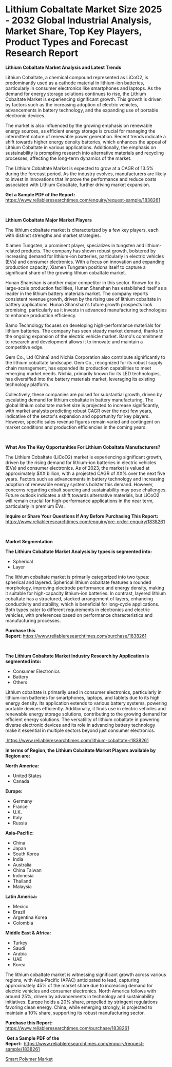 <p><h1>Lithium Cobaltate Market Size 2025 - 2032 Global Industrial Analysis, Market Share, Top Key Players, Product Types and Forecast Research Report</h1></p><p><strong>Lithium Cobaltate Market Analysis and Latest Trends</strong></p>
<p><p>Lithium Cobaltate, a chemical compound represented as LiCoO2, is predominantly used as a cathode material in lithium-ion batteries, particularly in consumer electronics like smartphones and laptops. As the demand for energy storage solutions continues to rise, the Lithium Cobaltate Market is experiencing significant growth. This growth is driven by factors such as the increasing adoption of electric vehicles, advancements in battery technology, and the expanding use of portable electronic devices.</p><p>The market is also influenced by the growing emphasis on renewable energy sources, as efficient energy storage is crucial for managing the intermittent nature of renewable power generation. Recent trends indicate a shift towards higher energy density batteries, which enhances the appeal of Lithium Cobaltate in various applications. Additionally, the emphasis on sustainability is prompting research into alternative materials and recycling processes, affecting the long-term dynamics of the market.</p><p>The Lithium Cobaltate Market is expected to grow at a CAGR of 13.5% during the forecast period. As the industry evolves, manufacturers are likely to invest in innovations that improve the performance and reduce costs associated with Lithium Cobaltate, further driving market expansion.</p></p>
<p><strong>Get a Sample PDF of the Report:&nbsp;</strong> <a href="https://www.reliableresearchtimes.com/enquiry/request-sample/1838261?utm_campaign=2123&utm_medium=2&utm_source=Github&utm_content=ia&utm_term=31012025&utm_id=lithium-cobaltate">https://www.reliableresearchtimes.com/enquiry/request-sample/1838261</a></p>
<p>&nbsp;</p>
<p><strong>Lithium Cobaltate Major Market Players</strong></p>
<p><p>The lithium cobaltate market is characterized by a few key players, each with distinct strengths and market strategies. </p><p>Xiamen Tungsten, a prominent player, specializes in tungsten and lithium-related products. The company has shown robust growth, bolstered by increasing demand for lithium-ion batteries, particularly in electric vehicles (EVs) and consumer electronics. With a focus on innovation and expanding production capacity, Xiamen Tungsten positions itself to capture a significant share of the growing lithium cobaltate market.</p><p>Hunan Shanshan is another major competitor in this sector. Known for its large-scale production facilities, Hunan Shanshan has established itself as a leader in the lithium battery materials market. The company reports consistent revenue growth, driven by the rising use of lithium cobaltate in battery applications. Hunan Shanshan's future growth prospects look promising, particularly as it invests in advanced manufacturing technologies to enhance production efficiency.</p><p>Bamo Technology focuses on developing high-performance materials for lithium batteries. The company has seen steady market demand, thanks to the ongoing expansion of the electric vehicle market. Bamo's commitment to research and development allows it to innovate and maintain a competitive edge.</p><p>Gem Co., Ltd (China) and Nichia Corporation also contribute significantly to the lithium cobaltate landscape. Gem Co., recognized for its robust supply chain management, has expanded its production capabilities to meet emerging market needs. Nichia, primarily known for its LED technologies, has diversified into the battery materials market, leveraging its existing technology platform.</p><p>Collectively, these companies are poised for substantial growth, driven by escalating demand for lithium cobaltate in battery manufacturing. The global lithium cobaltate market size is projected to increase significantly, with market analysts predicting robust CAGR over the next few years, indicative of the sector's expansion and opportunity for key players. However, specific sales revenue figures remain varied and contingent on market conditions and production efficiencies in the coming years.</p></p>
<p>&nbsp;</p>
<p><strong>What Are The Key Opportunities For Lithium Cobaltate Manufacturers?</strong></p>
<p><p>The Lithium Cobaltate (LiCoO2) market is experiencing significant growth, driven by the rising demand for lithium-ion batteries in electric vehicles (EVs) and consumer electronics. As of 2023, the market is valued at approximately $XX billion, with a projected CAGR of XX% over the next five years. Factors such as advancements in battery technology and increasing adoption of renewable energy systems bolster this demand. However, concerns regarding cobalt sourcing and sustainability may pose challenges. Future outlook indicates a shift towards alternative materials, but LiCoO2 will remain crucial for high-performance applications in the near term, particularly in premium EVs.</p></p>
<p><strong>Inquire or Share Your Questions If Any Before Purchasing This Report:</strong> <a href="https://www.reliableresearchtimes.com/enquiry/pre-order-enquiry/1838261?utm_campaign=2123&utm_medium=2&utm_source=Github&utm_content=ia&utm_term=31012025&utm_id=lithium-cobaltate">https://www.reliableresearchtimes.com/enquiry/pre-order-enquiry/1838261</a></p>
<p>&nbsp;</p>
<p><strong>Market Segmentation</strong></p>
<p><strong>The Lithium Cobaltate Market Analysis by types is segmented into:</strong></p>
<p><ul><li>Spherical</li><li>Layer</li></ul></p>
<p><p>The lithium cobaltate market is primarily categorized into two types: spherical and layered. Spherical lithium cobaltate features a rounded morphology, improving electrode performance and energy density, making it suitable for high-capacity lithium-ion batteries. In contrast, layered lithium cobaltate has a structured, stacked arrangement of layers, enhancing conductivity and stability, which is beneficial for long-cycle applications. Both types cater to different requirements in electronics and electric vehicles, with preferences based on performance characteristics and manufacturing processes.</p></p>
<p><strong>Purchase this Report:&nbsp;</strong><a href="https://www.reliableresearchtimes.com/purchase/1838261?utm_campaign=2123&utm_medium=2&utm_source=Github&utm_content=ia&utm_term=31012025&utm_id=lithium-cobaltate">https://www.reliableresearchtimes.com/purchase/1838261</a></p>
<p>&nbsp;</p>
<p><strong>The Lithium Cobaltate Market Industry Research by Application is segmented into:</strong></p>
<p><ul><li>Consumer Electronics</li><li>Battery</li><li>Others</li></ul></p>
<p><p>Lithium cobaltate is primarily used in consumer electronics, particularly in lithium-ion batteries for smartphones, laptops, and tablets due to its high energy density. Its application extends to various battery systems, powering portable devices efficiently. Additionally, it finds use in electric vehicles and renewable energy storage solutions, contributing to the growing demand for efficient energy solutions. The versatility of lithium cobaltate in powering diverse electronic devices and its role in advancing battery technology make it essential in multiple sectors beyond just consumer electronics.</p></p>
<p><a href="https://www.reliableresearchtimes.com/lithium-cobaltate-r1838261?utm_campaign=2123&utm_medium=2&utm_source=Github&utm_content=ia&utm_term=31012025&utm_id=lithium-cobaltate">&nbsp;https://www.reliableresearchtimes.com/lithium-cobaltate-r1838261</a></p>
<p><strong>In terms of Region, the Lithium Cobaltate Market Players available by Region are:</strong></p>
<p>
    <p> <strong> North America: </strong>
        <ul>
            <li>United States</li>
            <li>Canada</li>
        </ul>
        </p> 
    <p> <strong> Europe: </strong>
        <ul>
            <li>Germany</li>
            <li>France</li>
            <li>U.K.</li>
            <li>Italy</li>
            <li>Russia</li>
        </ul>
        </p> 
    <p> <strong> Asia-Pacific: </strong>
        <ul>
            <li>China</li>
            <li>Japan</li>
            <li>South Korea</li>
            <li>India</li>
            <li>Australia</li>
            <li>China Taiwan</li>
            <li>Indonesia</li>
            <li>Thailand</li>
            <li>Malaysia</li>
        </ul>
        </p> 
    <p> <strong> Latin America: </strong>
        <ul>
            <li>Mexico</li>
            <li>Brazil</li>
            <li>Argentina Korea</li>
            <li>Colombia</li>
        </ul>
        </p> 
    <p> <strong> Middle East & Africa: </strong>
        <ul>
            <li>Turkey</li>
            <li>Saudi</li>
            <li>Arabia</li>
            <li>UAE</li>
            <li>Korea</li>
        </ul>
    </p>
    </p>
<p><p>The lithium cobaltate market is witnessing significant growth across various regions, with Asia-Pacific (APAC) anticipated to lead, capturing approximately 45% of the market share due to increasing demand for electric vehicles and consumer electronics. North America follows with around 25%, driven by advancements in technology and sustainability initiatives. Europe holds a 20% share, propelled by stringent regulations favoring clean energy. China, while emerging strongly, is projected to maintain a 10% share, supporting its robust manufacturing sector.</p></p>
<p><strong>Purchase this Report: </strong><a href="https://www.reliableresearchtimes.com/purchase/1838261?utm_campaign=2123&utm_medium=2&utm_source=Github&utm_content=ia&utm_term=31012025&utm_id=lithium-cobaltate">https://www.reliableresearchtimes.com/purchase/1838261</a></p>
<p>&nbsp;<strong>Get a Sample PDF of the Report:&nbsp;&nbsp;</strong><a href="https://www.reliableresearchtimes.com/enquiry/request-sample/1838261?utm_campaign=2123&utm_medium=2&utm_source=Github&utm_content=ia&utm_term=31012025&utm_id=lithium-cobaltate">https://www.reliableresearchtimes.com/enquiry/request-sample/1838261</a></p>
<p><strong></strong></p>
<p><p><a href="https://github.com/mcfred89/Market-Research-Report-List-1/blob/main/smart-polymer-market.md?utm_campaign=2123&utm_medium=2&utm_source=Github&utm_content=ia&utm_term=31012025&utm_id=lithium-cobaltate">Smart Polymer Market</a></p></p>